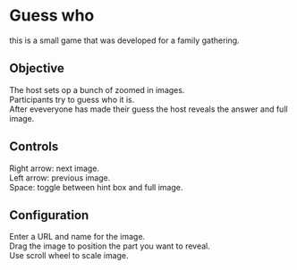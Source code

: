 # Guess who

this is a small game that was developed for a family gathering.

## Objective
The host sets op a bunch of zoomed in images.      
Participants try to guess who it is.     
After eveveryone has made their guess the host reveals the answer and full image.


## Controls
Right arrow: next image.     
Left arrow: previous image.     
Space: toggle between hint box and full image.     

## Configuration
Enter a URL and name for the image.       
Drag the image to position the part you want to reveal.     
Use scroll wheel to scale image.

